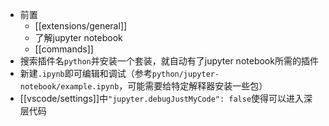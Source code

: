 - 前置
  - [[extensions/general]]
  - 了解jupyter notebook
  - [[commands]]
- 搜索插件名`python`并安装一个套装，就自动有了jupyter notebook所需的插件
- 新建`.ipynb`即可编辑和调试（参考`python/jupyter-notebook/example.ipynb`，可能需要给特定解释器安装一些包）
- [[vscode/settings]]中`"jupyter.debugJustMyCode": false`使得可以进入深层代码